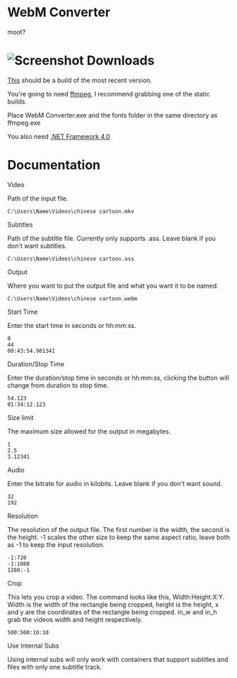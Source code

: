 WebM Converter
=========
moot?

![Screenshot](https://d.maxfile.ro/trfgfmdepf.png)
Downloads
=========
[This](https://d.maxfile.ro/ythwletlbt.zip) should be a build of the most recent version.

You're going to need [ffmpeg](http://ffmpeg.zeranoe.com/builds/), I recommend grabbing one of the static builds.

Place WebM Converter.exe and the fonts folder in the same directory as ffmpeg.exe

You also need [.NET Framework 4.0](https://www.microsoft.com/en-us/download/details.aspx?id=17851)

Documentation
=========

Video

Path of the input file.

    C:\Users\Name\Videos\chinese cartoon.mkv

Subtitles

Path of the subtitle file. Currently only supports .ass. Leave blank if you don't want subtitles.

    C:\Users\Name\Videos\chinese cartoon.ass
    
Output

Where you want to put the output file and what you want it to be named.

    C:\Users\Name\Videos\chinese cartoon.webm

Start Time

Enter the start time in seconds or hh:mm:ss.

    0
    44
    00:43:54.901341

Duration/Stop Time

Enter the duration/stop time in seconds or hh:mm:ss, clicking the button will change from duration to stop time.

    54.123
    01:34:12.123

Size limit

The maximum size allowed for the output in megabytes.

    1
    2.5
    3.12341

Audio

Enter the bitrate for audio in kilobits. Leave blank if you don't want sound.

    32
    192

Resolution

The resolution of the output file. The first number is the width, the second is the height. -1 scales the other size to keep the same aspect ratio, leave both as -1 to keep the input resolution.

    -1:720
    -1:1080
    1280:-1

Crop

This lets you crop a video\. The command looks like this, Width:Height:X:Y. Width is the width of the rectangle being cropped, height is the height, x and y are the coordinates of the rectangle being cropped. in_w and in_h grab the videos width and height respectively.

    500:500:10:10

Use Internal Subs

Using internal subs will only work with containers that support subtitles and files with only one subtitle track.
